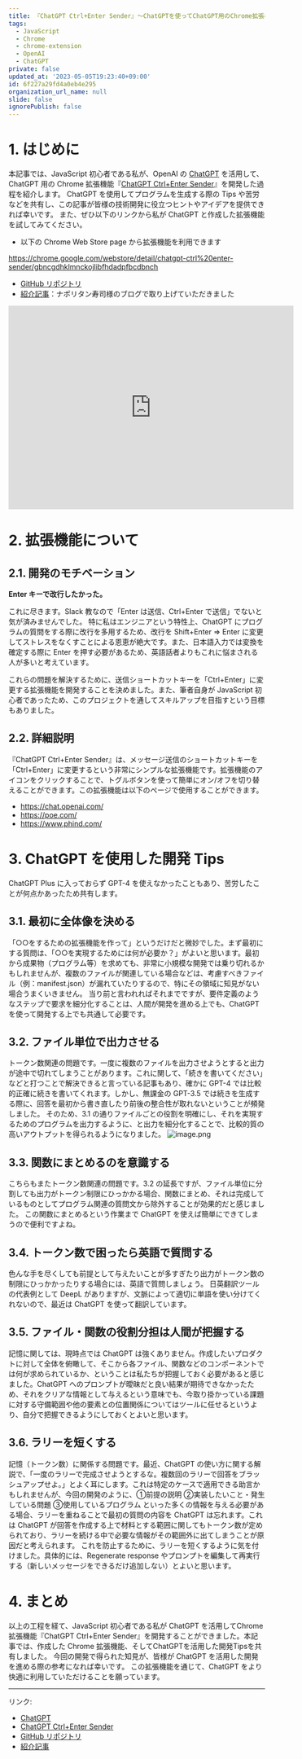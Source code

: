 ```yaml
---
title: 『ChatGPT Ctrl+Enter Sender』～ChatGPTを使ってChatGPT用のChrome拡張機能を作成した～
tags:
  - JavaScript
  - Chrome
  - chrome-extension
  - OpenAI
  - ChatGPT
private: false
updated_at: '2023-05-05T19:23:40+09:00'
id: 6f227a29fd4a0eb4e295
organization_url_name: null
slide: false
ignorePublish: false
---
```

# 1. はじめに

本記事では、JavaScript 初心者である私が、OpenAI の [ChatGPT](https://chat.openai.com/) を活用して、ChatGPT 用の Chrome 拡張機能『[ChatGPT Ctrl+Enter Sender](https://chrome.google.com/webstore/detail/chatgpt-ctrl%20enter-sender/gbncgdhklmnckojlibfhdadpfbcdbnch)』を開発した過程を紹介します。
ChatGPT を使用してプログラムを生成する際の Tips や苦労などを共有し、この記事が皆様の技術開発に役立つヒントやアイデアを提供できれば幸いです。
また、ぜひ以下のリンクから私が ChatGPT と作成した拡張機能を試してみてください。

* 以下の Chrome Web Store page から拡張機能を利用できます

https://chrome.google.com/webstore/detail/chatgpt-ctrl%20enter-sender/gbncgdhklmnckojlibfhdadpfbcdbnch

* [GitHub リポジトリ](https://github.com/masachika-kamada/ChatGPT-Ctrl-Enter-Sender)
* [紹介記事](https://www.naporitansushi.com/chatgpt-ctrl-enter-sender/)：ナポリタン寿司様のブログで取り上げていただきました

<iframe width="560" height="400" src="https://www.youtube.com/embed/Qcp9Hsi56f4" title="YouTube video player" frameborder="0" allow="accelerometer; autoplay; clipboard-write; encrypted-media; gyroscope; picture-in-picture; web-share" allowfullscreen></iframe>

# 2. 拡張機能について

## 2.1. 開発のモチベーション

**Enter キーで改行したかった。**

これに尽きます。Slack 教なので「Enter は送信、Ctrl+Enter で送信」でないと気が済みませんでした。
特に私はエンジニアという特性上、ChatGPT にプログラムの質問をする際に改行を多用するため、改行を Shift+Enter ⇒ Enter に変更してストレスをなくすことによる恩恵が絶大です。また、日本語入力では変換を確定する際に Enter を押す必要があるため、英語話者よりもこれに悩まされる人が多いと考えています。

これらの問題を解決するために、送信ショートカットキーを「Ctrl+Enter」に変更する拡張機能を開発することを決めました。また、筆者自身が JavaScript 初心者であったため、このプロジェクトを通してスキルアップを目指すという目標もありました。

## 2.2. 詳細説明

『ChatGPT Ctrl+Enter Sender』は、メッセージ送信のショートカットキーを「Ctrl+Enter」に変更するという非常にシンプルな拡張機能です。拡張機能のアイコンをクリックすることで、トグルボタンを使って簡単にオン/オフを切り替えることができます。この拡張機能は以下のページで使用することができます。

* https://chat.openai.com/
* https://poe.com/
* https://www.phind.com/

# 3. ChatGPT を使用した開発 Tips

ChatGPT Plus に入っておらず GPT-4 を使えなかったこともあり、苦労したことが何点かあったため共有します。

## 3.1. 最初に全体像を決める

「○○をするための拡張機能を作って」というだけだと微妙でした。まず最初にする質問は、「○○を実現するためには何が必要か？」がよいと思います。最初から成果物（プログラム等）を求めても、非常に小規模な開発では乗り切れるかもしれませんが、複数のファイルが関連している場合などは、考慮すべきファイル（例：manifest.json）が漏れていたりするので、特にその領域に知見がない場合うまくいきません。
当り前と言われればそれまでですが、要件定義のようなステップで要求を細分化することは、人間が開発を進める上でも、ChatGPT を使って開発する上でも共通して必要です。

## 3.2. ファイル単位で出力させる

トークン数関連の問題です。一度に複数のファイルを出力させようとすると出力が途中で切れてしまうことがあります。これに関して、「続きを書いてください」などと打つことで解決できると言っている記事もあり、確かに GPT-4 では比較的正確に続きを書いてくれます。しかし、無課金の GPT-3.5 では続きを生成する際に、回答を最初から書き直したり前後の整合性が取れないということが頻発しました。
そのため、3.1 の通りファイルごとの役割を明確にし、それを実現するためのプログラムを出力するように、と出力を細分化することで、比較的質の高いアウトプットを得られるようになりました。
![image.png](https://qiita-image-store.s3.ap-northeast-1.amazonaws.com/0/873482/9765447b-5469-2105-f3fd-6437e0ffe231.png)

## 3.3. 関数にまとめるのを意識する

こちらもまたトークン数関連の問題です。3.2 の延長ですが、ファイル単位に分割しても出力がトークン制限にひっかかる場合、関数にまとめ、それは完成しているものとしてプログラム関連の質問文から除外することが効果的だと感じました。
この関数にまとめるという作業まで ChatGPT を使えば簡単にできてしまうので便利ですよね。

## 3.4. トークン数で困ったら英語で質問する

色んな手を尽くしても前提として与えたいことが多すぎたり出力がトークン数の制限にひっかかったりする場合には、英語で質問しましょう。
日英翻訳ツールの代表例として DeepL がありますが、文脈によって適切に単語を使い分けてくれないので、最近は ChatGPT を使って翻訳しています。

## 3.5. ファイル・関数の役割分担は人間が把握する

記憶に関しては、現時点では ChatGPT は強くありません。作成したいプロダクトに対して全体を俯瞰して、そこから各ファイル、関数などのコンポーネントでは何が求められているか、ということは私たちが把握しておく必要があると感じました。ChatGPT へのプロンプトが曖昧だと良い結果が期待できなかったため、それをクリアな情報として与えるという意味でも、今取り掛かっている課題に対する守備範囲や他の要素との位置関係についてはツールに任せるというより、自分で把握できるようにしておくとよいと思います。

## 3.6. ラリーを短くする

記憶（トークン数）に関係する問題です。最近、ChatGPT の使い方に関する解説で、「一度のラリーで完成させようとするな。複数回のラリーで回答をブラッシュアップせよ。」とよく耳にします。これは特定のケースで適用できる助言かもしれませんが、今回の開発のように、①前提の説明 ②実装したいこと・発生している問題 ③使用しているプログラム といった多くの情報を与える必要がある場合、ラリーを重ねることで最初の質問の内容を ChatGPT は忘れます。これは ChatGPT が回答を作成する上で材料とする範囲に関してもトークン数が定められており、ラリーを続ける中で必要な情報がその範囲外に出てしまうことが原因だと考えられます。
これを防止するために、ラリーを短くするように気を付けました。具体的には、Regenerate response やプロンプトを編集して再実行する（新しいメッセージをできるだけ追加しない）とよいと思います。

# 4. まとめ

以上の工程を経て、JavaScript 初心者である私が ChatGPT を活用してChrome拡張機能『ChatGPT Ctrl+Enter Sender』を開発することができました。本記事では、作成した Chrome 拡張機能、そしてChatGPTを活用した開発Tipsを共有しました。
今回の開発で得られた知見が、皆様が ChatGPT を活用した開発を進める際の参考になれば幸いです。
この拡張機能を通じて、ChatGPT をより快適に利用していただけることを願っています。

---

リンク:
- [ChatGPT](https://chat.openai.com/)
- [ChatGPT Ctrl+Enter Sender](https://chrome.google.com/webstore/detail/chatgpt-ctrl%20enter-sender/gbncgdhklmnckojlibfhdadpfbcdbnch)
- [GitHub リポジトリ](https://github.com/masachika-kamada/ChatGPT-Ctrl-Enter-Sender)
- [紹介記事](https://www.naporitansushi.com/chatgpt-ctrl-enter-sender/)
